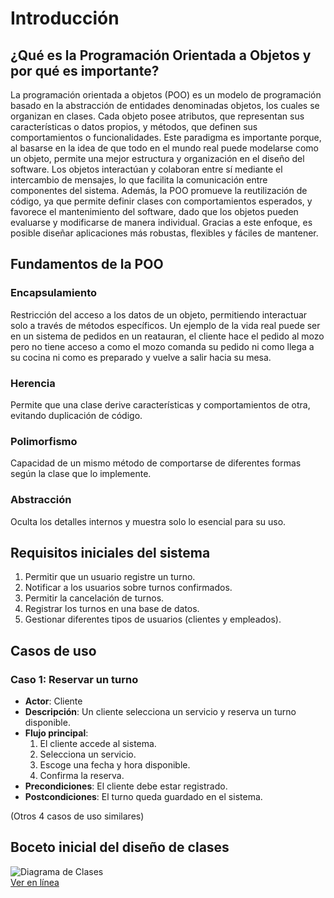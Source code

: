 # Introducción  

## ¿Qué es la Programación Orientada a Objetos y por qué es importante?  
La programación orientada a objetos (POO) es un modelo de programación basado en la abstracción de entidades denominadas objetos, los cuales se organizan en clases. Cada objeto posee atributos, que representan sus características o datos propios, y métodos, que definen sus comportamientos o funcionalidades.
Este paradigma es importante porque, al basarse en la idea de que todo en el mundo real puede modelarse como un objeto, permite una mejor estructura y organización en el diseño del software. Los objetos interactúan y colaboran entre sí mediante el intercambio de mensajes, lo que facilita la comunicación entre componentes del sistema. Además, la POO promueve la reutilización de código, ya que permite definir clases con comportamientos esperados, y favorece el mantenimiento del software, dado que los objetos pueden evaluarse y modificarse de manera individual. Gracias a este enfoque, es posible diseñar aplicaciones más robustas, flexibles y fáciles de mantener.

## Fundamentos de la POO  
### Encapsulamiento  
Restricción del acceso a los datos de un objeto, permitiendo interactuar solo a través de métodos específicos.
Un ejemplo de la vida real puede ser en un sistema de pedidos en un reatauran, el cliente hace el pedido al mozo pero no tiene acceso a como el mozo comanda su pedido ni como llega a su cocina ni como es preparado y vuelve a salir hacia su mesa.
### Herencia  
Permite que una clase derive características y comportamientos de otra, evitando duplicación de código. 
### Polimorfismo  
Capacidad de un mismo método de comportarse de diferentes formas según la clase que lo implemente.
### Abstracción  
Oculta los detalles internos y muestra solo lo esencial para su uso. 

## Requisitos iniciales del sistema  
1. Permitir que un usuario registre un turno.  
2. Notificar a los usuarios sobre turnos confirmados.  
3. Permitir la cancelación de turnos.  
4. Registrar los turnos en una base de datos.  
5. Gestionar diferentes tipos de usuarios (clientes y empleados).  

## Casos de uso  
### **Caso 1: Reservar un turno**  
- **Actor**: Cliente  
- **Descripción**: Un cliente selecciona un servicio y reserva un turno disponible.  
- **Flujo principal**:  
  1. El cliente accede al sistema.  
  2. Selecciona un servicio.  
  3. Escoge una fecha y hora disponible.  
  4. Confirma la reserva.  
- **Precondiciones**: El cliente debe estar registrado.  
- **Postcondiciones**: El turno queda guardado en el sistema.  

(Otros 4 casos de uso similares)  

## Boceto inicial del diseño de clases  
![Diagrama de Clases](ruta-de-la-imagen.png)  
[Ver en línea](https://enlace-a-la-imagen.com)  
